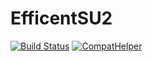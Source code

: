 # EfficentSU2

[![Build Status](https://github.com/BenediktAuer/EfficentSU2.jl/actions/workflows/CI.yml/badge.svg?branch=main)](https://github.com/BenediktAuer/EfficentSU2.jl/actions/workflows/CI.yml?query=branch%3Amain)
[![CompatHelper](https://github.com/BenediktAuer/EfficentSU2.jl/actions/workflows/CompatHelper.yml/badge.svg)](https://github.com/BenediktAuer/EfficentSU2.jl/actions/workflows/CompatHelper.yml)
